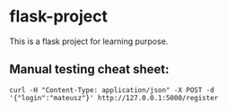 # flask-project

This is a flask project for learning purpose.

## Manual testing cheat sheet:

```curl -H "Content-Type: application/json" -X POST -d '{"login":"mateusz"}' http://127.0.0.1:5000/register```